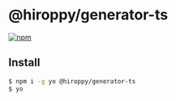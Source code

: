 # @hiroppy/generator-ts

[![npm](https://img.shields.io/npm/v/@hiroppy/generator-ts.svg?style=flat-square)](https://www.npmjs.com/package/@hiroppy/generator-ts)

## Install

```sh
$ npm i -g yo @hiroppy/generator-ts
$ yo
```
